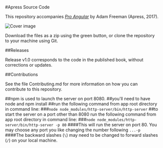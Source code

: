 #Apress Source Code

This repository accompanies [*Pro Angular*](http://www.apress.com/9781484223062) by Adam Freeman (Apress, 2017).

![Cover image](9781484223062.jpg)

Download the files as a zip using the green button, or clone the repository to your machine using Git.

##Releases

Release v1.0 corresponds to the code in the published book, without corrections or updates.

##Contributions

See the file Contributing.md for more information on how you can contribute to this repository.

##npm is used to launch the server on port 8080.
##you'll need to have node and npm install
##run the following command from app root directory in command line:
###`node node_modules/http-server/bin/http-server`
##to start the server on a port other than 8080 run the following command from app root directory in command line:
###`node node_modules/http-server/bin/http-server -p 80`
####This will run the server on port 80. You may choose any port you like changing the number following `...-p `
####The backward slashes (`\`) may need to be changed to forward slashes (`/`) on your local machine.
